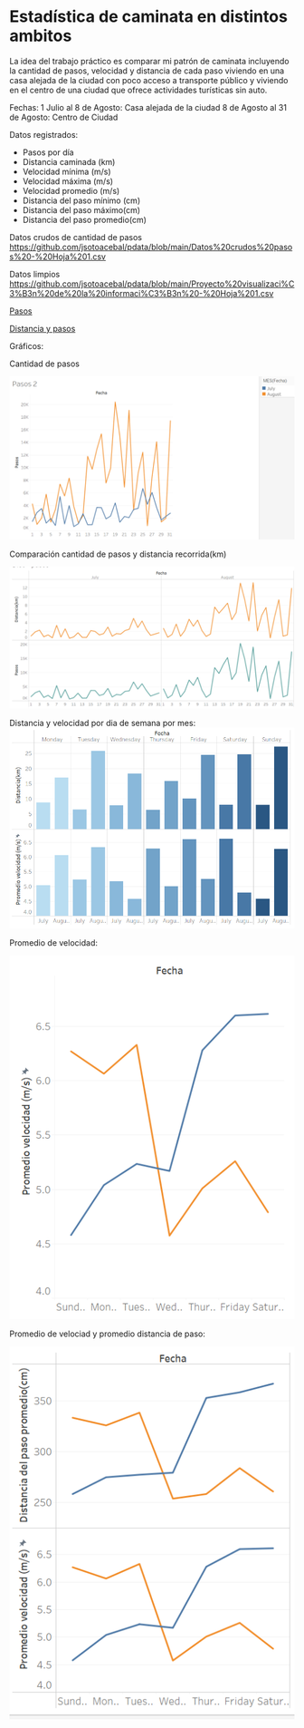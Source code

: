 # Estadística de caminata en distintos ambitos
La idea del trabajo práctico es comparar mi patrón de caminata incluyendo la cantidad de pasos, velocidad y distancia de cada paso viviendo en una casa alejada de la ciudad con poco acceso a transporte público y viviendo en el centro de una ciudad que ofrece actividades turísticas sin auto.

Fechas: 1 Julio al 8 de Agosto: Casa alejada de la ciudad 
8 de Agosto al 31 de Agosto: Centro de Ciudad

Datos registrados:

- Pasos por día
- Distancia caminada (km)
- Velocidad mínima (m/s)
- Velocidad máxima (m/s)
- Velocidad promedio (m/s)
- Distancia del paso mínimo (cm)
- Distancia del paso máximo(cm)
- Distancia del paso promedio(cm)


Datos crudos de cantidad de pasos https://github.com/jsotoacebal/pdata/blob/main/Datos%20crudos%20pasos%20-%20Hoja%201.csv


Datos limpios https://github.com/jsotoacebal/pdata/blob/main/Proyecto%20visualizaci%C3%B3n%20de%20la%20informaci%C3%B3n%20-%20Hoja%201.csv


[Pasos](https://jsotoacebal.github.io/pdata/Grafico_pasos.html)

[Distancia y pasos](https://jsotoacebal.github.io/pdata/Grafico_Dist_pasos)

Gráficos:

Cantidad de pasos

![name-of-you-image](https://github.com/jsotoacebal/pdata/blob/main/Pasos.png)


Comparación cantidad de pasos y distancia recorrida(km)

![name-of-you-image](https://github.com/jsotoacebal/pdata/blob/main/pasos%20y%20distancia.png)


Distancia y velocidad por dia de semana por mes:
![name-of-you-image](https://github.com/jsotoacebal/pdata/blob/main/Dist%20y%20vel%20x%20diasem.png)


Promedio de velocidad:

![name-of-you-image](https://github.com/jsotoacebal/pdata/blob/main/promedio%20velocidad.png)

Promedio de velociad y promedio distancia de paso:

![name-of-you-image](https://github.com/jsotoacebal/pdata/blob/main/prom%20velocidad%20y%20prom%20distancia.png)


